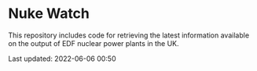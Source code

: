 # Nuke Watch

This repository includes code for retrieving the latest information available on the output of EDF nuclear power plants in the UK.

Last updated: 2022-06-06 00:50